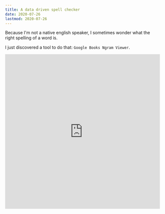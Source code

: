 ```yaml
---
title: A data driven spell checker
date: 2020-07-26
lastmod: 2020-07-26
---
```


Because I'm not a native english speaker, I sometimes wonder what the right spelling of a word is.

I just discovered a tool to do that: `Google Books Ngram Viewer`.

<div>
  <div style="position:relative;padding-top:100%;">
    <iframe src="https://books.google.com/ngrams/graph?content=best+practice%2Cbest+practices%2Cbest-practice%2Cbest-practices&corpus=26&year_end=2019&year_start=1800&smoothing=3&direct_url=t1%3B%2Cbest%20practice%3B%2Cc0%3B.t1%3B%2Cbest%20practices%3B%2Cc0%3B.t1%3B%2Cbest%20-%20practice%3B%2Cc0%3B.t1%3B%2Cbest%20-%20practices%3B%2Cc0#t1%3B%2Cbest%20practice%3B%2Cc0%3B.t1%3B%2Cbest%20practices%3B%2Cc0%3B.t1%3B%2Cbest%20-%20practice%3B%2Cc0%3B.t1%3B%2Cbest%20-%20practices%3B%2Cc0" frameborder="0" allowfullscreen
      style="position:absolute;top:0;left:0;width:100%;height:100%;"></iframe>
  </div>
</div>
